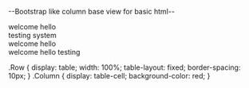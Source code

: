 --Bootstrap like column base view for basic html--

<div class="Row">
    <div class="Column">welcome hello <br/> testing system</div>
    <div class="Column">welcome hello</div>
    <div class="Column">welcome hello testing</div>
</div>

.Row
{
    display: table;
    width: 100%;
    table-layout: fixed;
    border-spacing: 10px;
}
.Column
{
    display: table-cell;
    background-color: red;
}
